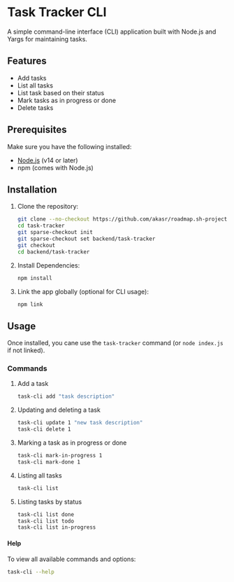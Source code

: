 # Task Tracker CLI

A simple command-line interface (CLI) application built with Node.js and Yargs for maintaining tasks.

## Features

- Add tasks
- List all tasks
- List task based on their status
- Mark tasks as in progress or done
- Delete tasks

## Prerequisites

Make sure you have the following installed:
- [Node.js](https://nodejs.org/) (v14 or later)
- npm (comes with Node.js)

## Installation

1. Clone the repository:

    ```bash
    git clone --no-checkout https://github.com/akasr/roadmap.sh-projects.git task-tracker
    cd task-tracker
    git sparse-checkout init
    git sparse-checkout set backend/task-tracker
    git checkout
    cd backend/task-tracker
    ```

2. Install Dependencies:

    ```bash
    npm install  
    ```

3. Link the app globally (optional for CLI usage):

    ```bash
    npm link  
    ```

## Usage

Once installed, you cane use the `task-tracker` command (or `node index.js` if not linked).

### Commands

1. Add a task

    ```bash
    task-cli add "task description"
    ```

2. Updating and deleting a task

    ```bash
    task-cli update 1 "new task description"
    task-cli delete 1
    ```

3. Marking a task as in progress or done

    ```bash
    task-cli mark-in-progress 1
    task-cli mark-done 1
    ```

4. Listing all tasks 

    ```bash
    task-cli list
    ```

5. Listing tasks by status

    ```bash
    task-cli list done
    task-cli list todo
    task-cli list in-progress
    ```
#### Help
To view all available commands and options:
```bash
task-cli --help
```